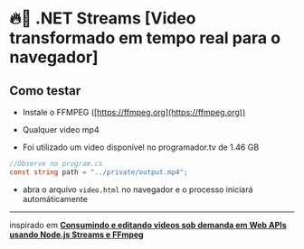 # 🔥📀 .NET Streams [Video transformado em tempo real para o navegador]

## Como testar

- Instale o FFMPEG ([https://ffmpeg.org](https://ffmpeg.org))

- Qualquer video mp4

- Foi utilizado um video disponível no programador.tv de 1.46 GB

```csharp
//Observe no program.cs
const string path = "../private/output.mp4";
```

- abra o arquivo `video.html` no navegador e o processo iniciará automáticamente

--- 

inspirado em **[Consumindo e editando videos sob demanda em Web APIs usando Node.js Streams e FFmpeg](https://www.youtube.com/watch?v=RixFzeltO68)**
